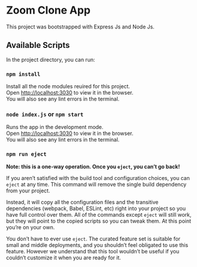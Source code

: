 


# Zoom Clone App

This project was bootstrapped with Express Js and Node Js.

## Available Scripts

In the project directory, you can run:


### `npm install`

Install all the node modules reuired for this project.<br />
Open [http://localhost:3030](http://localhost:3030) to view it in the browser.<br />
You will also see any lint errors in the terminal.

### `node index.js` or `npm start`

Runs the app in the development mode.<br />
Open [http://localhost:3030](http://localhost:3030) to view it in the browser.<br />
You will also see any lint errors in the terminal.


### `npm run eject`

**Note: this is a one-way operation. Once you `eject`, you can’t go back!**

If you aren’t satisfied with the build tool and configuration choices, you can `eject` at any time. This command will remove the single build dependency from your project.

Instead, it will copy all the configuration files and the transitive dependencies (webpack, Babel, ESLint, etc) right into your project so you have full control over them. All of the commands except `eject` will still work, but they will point to the copied scripts so you can tweak them. At this point you’re on your own.

You don’t have to ever use `eject`. The curated feature set is suitable for small and middle deployments, and you shouldn’t feel obligated to use this feature. However we understand that this tool wouldn’t be useful if you couldn’t customize it when you are ready for it.


